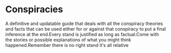# Conspiracies
A definitive and updatable guide that deals with all the conspiracy theories and facts that can be used either for or against that conspiracy to put a final inference at the end.Every stand is justified as long as factual.Come with the stories or possible explanations of what you might think happened.Remember there is no right stand it's all relative
